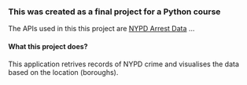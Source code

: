 ### This was created as a final project for a Python course

The APIs used in this this project are [NYPD Arrest Data](https://data.cityofnewyork.us/Public-Safety/NYPD-Arrest-Data-Year-to-Date-/uip8-fykc) ...

#### What this project does?
This application retrives records of NYPD crime and visualises the data based on the location (boroughs).